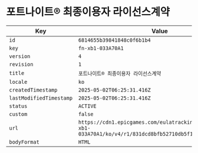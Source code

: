 # 포트나이트® 최종이용자 라이선스계약

| Key | Value |
| --- | ----- |
| `id` | `6814655b39841848c0f6b1b4` |
| `key` | `fn-xb1-033A70A1` |
| `version` | `4` |
| `revision` | `1` |
| `title` | `포트나이트® 최종이용자 라이선스계약` |
| `locale` | `ko` |
| `createdTimestamp` | `2025-05-02T06:25:31.416Z` |
| `lastModifiedTimestamp` | `2025-05-02T06:25:31.416Z` |
| `status` | `ACTIVE` |
| `custom` | `false` |
| `url` | `https://cdn1.epicgames.com/eulatracking-download/fn-xb1-033A70A1/ko/v4/r1/831dcd8bfb52710db5f1d5211d784a3c.pdf` |
| `bodyFormat` | `HTML` |
